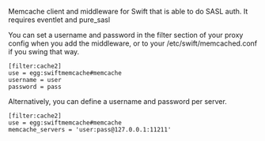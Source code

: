 Memcache client and middleware for Swift that is able to do SASL auth.
It requires eventlet and pure\_sasl

You can set a username and password in the filter section of your proxy config
when you add the middleware, or to your /etc/swift/memcached.conf if you swing
that way.

    [filter:cache2]
    use = egg:swiftmemcache#memcache
    username = user
    password = pass

Alternatively, you can define a username and password per server.

    [filter:cache2]
    use = egg:swiftmemcache#memcache
    memcache_servers = 'user:pass@127.0.0.1:11211'
